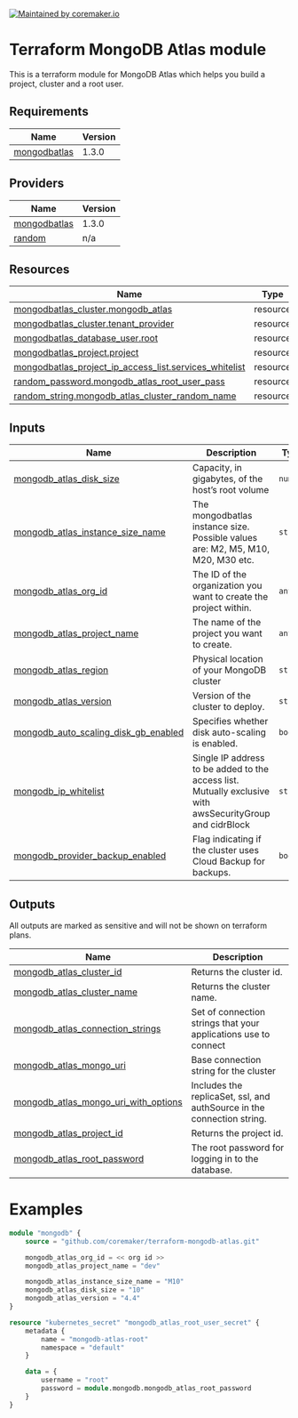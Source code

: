 [![Maintained by coremaker.io](https://img.shields.io/badge/maintained%20by-coremaker.io-green)](https://coremaker.io/)

# Terraform MongoDB Atlas module

This is a terraform module for MongoDB Atlas which helps you build a project, cluster and a root user.

## Requirements

| Name | Version |
|------|---------|
| <a name="requirement_mongodbatlas"></a> [mongodbatlas](#requirement\_mongodbatlas) | 1.3.0 |

## Providers

| Name | Version |
|------|---------|
| <a name="provider_mongodbatlas"></a> [mongodbatlas](#provider\_mongodbatlas) | 1.3.0 |
| <a name="provider_random"></a> [random](#provider\_random) | n/a |

## Resources

| Name | Type |
|------|------|
| [mongodbatlas_cluster.mongodb_atlas](https://registry.terraform.io/providers/mongodb/mongodbatlas/1.3.0/docs/resources/cluster) | resource |
| [mongodbatlas_cluster.tenant_provider](https://registry.terraform.io/providers/mongodb/mongodbatlas/1.3.0/docs/resources/cluster) | resource |
| [mongodbatlas_database_user.root](https://registry.terraform.io/providers/mongodb/mongodbatlas/1.3.0/docs/resources/database_user) | resource |
| [mongodbatlas_project.project](https://registry.terraform.io/providers/mongodb/mongodbatlas/1.3.0/docs/resources/project) | resource |
| [mongodbatlas_project_ip_access_list.services_whitelist](https://registry.terraform.io/providers/mongodb/mongodbatlas/1.3.0/docs/resources/project_ip_access_list) | resource |
| [random_password.mongodb_atlas_root_user_pass](https://registry.terraform.io/providers/hashicorp/random/latest/docs/resources/password) | resource |
| [random_string.mongodb_atlas_cluster_random_name](https://registry.terraform.io/providers/hashicorp/random/latest/docs/resources/string) | resource |

## Inputs

| Name | Description | Type | Default | Required |
|------|-------------|------|---------|:--------:|
| <a name="input_mongodb_atlas_disk_size"></a> [mongodb\_atlas\_disk\_size](#input\_mongodb\_atlas\_disk\_size) | Capacity, in gigabytes, of the host’s root volume | `number` | `2` | no |
| <a name="input_mongodb_atlas_instance_size_name"></a> [mongodb\_atlas\_instance\_size\_name](#input\_mongodb\_atlas\_instance\_size\_name) | The mongodbatlas instance size. Possible values are: M2, M5, M10, M20, M30 etc. | `string` | `"M2"` | no |
| <a name="input_mongodb_atlas_org_id"></a> [mongodb\_atlas\_org\_id](#input\_mongodb\_atlas\_org\_id) | The ID of the organization you want to create the project within. | `any` | n/a | yes |
| <a name="input_mongodb_atlas_project_name"></a> [mongodb\_atlas\_project\_name](#input\_mongodb\_atlas\_project\_name) | The name of the project you want to create. | `any` | n/a | yes |
| <a name="input_mongodb_atlas_region"></a> [mongodb\_atlas\_region](#input\_mongodb\_atlas\_region) | Physical location of your MongoDB cluster | `string` | `"WESTERN_EUROPE"` | no |
| <a name="input_mongodb_atlas_version"></a> [mongodb\_atlas\_version](#input\_mongodb\_atlas\_version) | Version of the cluster to deploy. | `string` | `"4.4"` | no |
| <a name="input_mongodb_auto_scaling_disk_gb_enabled"></a> [mongodb\_auto\_scaling\_disk\_gb\_enabled](#input\_mongodb\_auto\_scaling\_disk\_gb\_enabled) | Specifies whether disk auto-scaling is enabled. | `bool` | `false` | no |
| <a name="input_mongodb_ip_whitelist"></a> [mongodb\_ip\_whitelist](#input\_mongodb\_ip\_whitelist) | Single IP address to be added to the access list. Mutually exclusive with awsSecurityGroup and cidrBlock | `string` | `"0.0.0.0/0"` | no |
| <a name="input_mongodb_provider_backup_enabled"></a> [mongodb\_provider\_backup\_enabled](#input\_mongodb\_provider\_backup\_enabled) | Flag indicating if the cluster uses Cloud Backup for backups. | `bool` | `true` | no |

## Outputs
All outputs are marked as sensitive and will not be shown on terraform plans.

| Name | Description |
|------|-------------|
| <a name="output_mongodb_atlas_cluster_id"></a> [mongodb\_atlas\_cluster\_id](#output\_mongodb\_atlas\_cluster\_id) | Returns the cluster id. |
| <a name="output_mongodb_atlas_cluster_name"></a> [mongodb\_atlas\_cluster\_name](#output\_mongodb\_atlas\_cluster\_name) | Returns the cluster name. |
| <a name="output_mongodb_atlas_connection_strings"></a> [mongodb\_atlas\_connection\_strings](#output\_mongodb\_atlas\_connection\_strings) | Set of connection strings that your applications use to connect |
| <a name="output_mongodb_atlas_mongo_uri"></a> [mongodb\_atlas\_mongo\_uri](#output\_mongodb\_atlas\_mongo\_uri) | Base connection string for the cluster |
| <a name="output_mongodb_atlas_mongo_uri_with_options"></a> [mongodb\_atlas\_mongo\_uri\_with\_options](#output\_mongodb\_atlas\_mongo\_uri\_with\_options) | Includes the replicaSet, ssl, and authSource in the connection string. |
| <a name="output_mongodb_atlas_project_id"></a> [mongodb\_atlas\_project\_id](#output\_mongodb\_atlas\_project\_id) | Returns the project id. |
| <a name="output_mongodb_atlas_root_password"></a> [mongodb\_atlas\_root\_password](#output\_mongodb\_atlas\_root\_password) | The root password for logging in to the database. |

# Examples

```terraform
module "mongodb" {
    source = "github.com/coremaker/terraform-mongodb-atlas.git"

    mongodb_atlas_org_id = << org id >>
    mongodb_atlas_project_name = "dev"

    mongodb_atlas_instance_size_name = "M10"
    mongodb_atlas_disk_size = "10"
    mongodb_atlas_version = "4.4"
}

resource "kubernetes_secret" "mongodb_atlas_root_user_secret" {
    metadata {
        name = "mongodb-atlas-root"
        namespace = "default"
    }

    data = {
        username = "root"
        password = module.mongodb.mongodb_atlas_root_password
    }
}
```